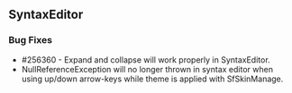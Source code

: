 ## SyntaxEditor

### Bug Fixes

* \#256360 - Expand and collapse will work properly in SyntaxEditor.
* NullReferenceException will no longer thrown in syntax editor when using up/down arrow-keys while theme is applied with SfSkinManage.